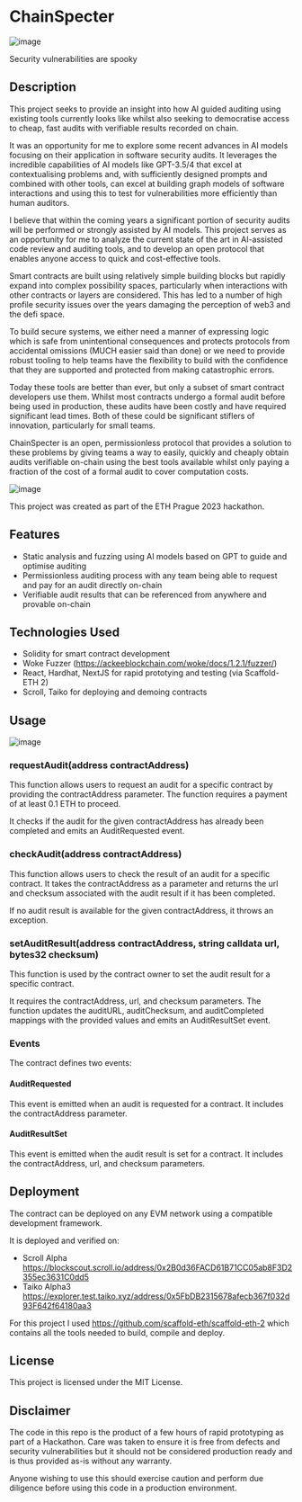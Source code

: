 # ChainSpecter

![image](https://github.com/konradstrachan/ethpraguehackathon23/assets/21056525/57957e30-c6e4-4e4a-b9e7-e3277e7b426e)

Security vulnerabilities are spooky

## Description 

This project seeks to provide an insight into how AI guided auditing using existing tools currently looks like whilst also seeking to democratise access to cheap, fast audits with verifiable results recorded on chain.

It was an opportunity for me to explore some recent advances in AI models focusing on their application in software security audits. It leverages the incredible capabilities of AI models like GPT-3.5/4 that excel at contextualising problems and, with sufficiently designed prompts and combined with other tools, can excel at building graph models of software interactions and using this to test for vulnerabilities more efficiently than human auditors.

I believe that within the coming years a significant portion of security audits will be performed or strongly assisted by AI models. This project serves as an opportunity for me to analyze the current state of the art in AI-assisted code review and auditing tools, and to develop an open protocol that enables anyone access to quick and cost-effective tools.

Smart contracts are built using relatively simple building blocks but rapidly expand into complex possibility spaces, particularly when interactions with other contracts or layers are considered. This has led to a number of high profile security issues over the years damaging the perception of web3 and the defi space.

To build secure systems, we either need a manner of expressing logic which is safe from unintentional consequences and protects protocols from accidental omissions (MUCH easier said than done) or we need to provide robust tooling to help teams have the flexibility to build with the confidence that they are supported and protected from making catastrophic errors.

Today these tools are better than ever, but only a subset of smart contract developers use them. Whilst most contracts undergo a formal audit before being used in production, these audits have been costly and have required significant lead times. Both of these could be significant stiflers of innovation, particularly for small teams.

ChainSpecter is an open, permissionless protocol that provides a solution to these problems by giving teams a way to easily, quickly and cheaply obtain audits verifiable on-chain using the best tools available whilst only paying a fraction of the cost of a formal audit to cover computation costs.

![image](https://github.com/konradstrachan/ethpraguehackathon23/assets/21056525/be0c84eb-fb10-49aa-8bc3-0a2d508b8105)

This project was created as part of the ETH Prague 2023 hackathon.

## Features

* Static analysis and fuzzing using AI models based on GPT to guide and optimise auditing
* Permissionless auditing process with any team being able to request and pay for an audit directly on-chain
* Verifiable audit results that can be referenced from anywhere and provable on-chain

## Technologies Used

* Solidity for smart contract development
* Woke Fuzzer (https://ackeeblockchain.com/woke/docs/1.2.1/fuzzer/)
* React, Hardhat, NextJS for rapid prototying and testing (via Scaffold-ETH 2)
* Scroll, Taiko for deploying and demoing contracts

## Usage

![image](https://github.com/konradstrachan/ethpraguehackathon23/assets/21056525/4518ec97-0dd1-4482-b209-b2d134136c3f)

### requestAudit(address contractAddress)

This function allows users to request an audit for a specific contract by providing the contractAddress parameter. The function requires a payment of at least 0.1 ETH to proceed. 

It checks if the audit for the given contractAddress has already been completed and emits an AuditRequested event.

### checkAudit(address contractAddress)

This function allows users to check the result of an audit for a specific contract. It takes the contractAddress as a parameter and returns the url and checksum associated with the audit result if it has been completed. 

If no audit result is available for the given contractAddress, it throws an exception.

### setAuditResult(address contractAddress, string calldata url, bytes32 checksum)

This function is used by the contract owner to set the audit result for a specific contract. 

It requires the contractAddress, url, and checksum parameters. The function updates the auditURL, auditChecksum, and auditCompleted mappings with the provided values and emits an AuditResultSet event.

### Events

The contract defines two events:

#### AuditRequested

This event is emitted when an audit is requested for a contract. It includes the contractAddress parameter.

#### AuditResultSet

This event is emitted when the audit result is set for a contract. It includes the contractAddress, url, and checksum parameters.

## Deployment

The contract can be deployed on any EVM network using a compatible development framework.

It is deployed and verified on:
* Scroll Alpha https://blockscout.scroll.io/address/0x2B0d36FACD61B71CC05ab8F3D2355ec3631C0dd5
* Taiko Alpha3 https://explorer.test.taiko.xyz/address/0x5FbDB2315678afecb367f032d93F642f64180aa3

For this project I used https://github.com/scaffold-eth/scaffold-eth-2 which contains all the tools needed to build, compile and deploy.

## License

This project is licensed under the MIT License.

## Disclaimer

The code in this repo is the product of a few hours of rapid prototyping as part of a Hackathon. Care was taken to ensure it is free from defects and security vulnerabilities but it should not be considered production ready and is thus provided as-is without any warranty.

Anyone wishing to use this should exercise caution and perform due diligence before using this code in a production environment.
